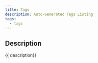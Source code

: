 ```yaml
---
title: Tags
description: Auto-Generated Tags Listing
tags:
  - tags
---
```


## Description

{{ description}}

